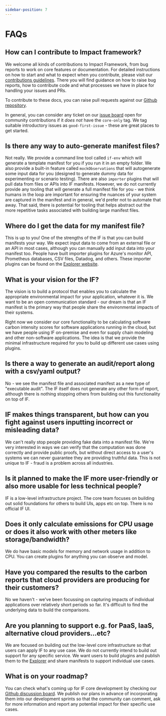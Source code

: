 ```yaml
---
sidebar-position: 7
---
```

# FAQs

## How can I contribute to Impact framework?

We welcome all kinds of contributions to Impact Framework, from bug reports to work on core features or documentation. For detailed instructions on how to start and what to expect when you contribute, please visit our [contributions guidelines](https://github.com/Green-Software-Foundation/if/blob/main/CONTRIBUTING.md). There you will find guidance on how to raise bug reports, how to contribute code and what processes we have in place for handling your issues and PRs.

To contribute to these docs, you can raise pull requests against our [Github repository](https://github.com/Green-Software-Foundation/if-docs).

In general, you can consider any ticket on our [issue board](https://github.com/Green-Software-Foundation/if/issues) open for community contributions if it *does not* have the `core-only` tag. We tag suitable introductory issues as `good-first-issue` - these are great places to get started.

## Is there any way to auto-generate manifest files? 

Not really. We provide a command line tool called `if-env` which will generate a template manifest for you if you run it in an empty folder. We also provide a built-in feature called `mockObservations` that will autogenerate some input data for you (designed to generate dummy data for experimenting or scenario testing). There are also `importer` plugins that will pull data from files or APIs into IF manifests. However, we do not currently provide any tooling that will generate a full manifest file for you - we think humans in the loop are important for ensuring the nuances of your system are captured in the manifest and in general, we'd prefer not to automate that away. That said, there is potential for tooling that helps abstract out the more repetitive tasks associated with building large manifest files.

## Where do I get the data for my manifest file?

This is up to you! One of the strengths of the IF is that you can build manifests your way. We expect input data to come from an external file or an API in most cases, although you can manually add input data into your manifest too. People have built importer plugins for Azure's monitor API, Prometheus databases, CSV files, Datadog, and others. These importer plugins can be found on the [Explorer website](https://explorer.if.greensoftware.foundation).

## What is your vision for the IF?

The vision is to build a protocol that enables you to calculate the appropriate environmental impact for your application, whatever it is. We want to be an open communication standard - our dream is that an IF manifest is the primary way that people share the environmental impacts of their systems.

Right now we consider our core functionality to be calculating software carbon intensity scores for software applications running in the cloud, but we have people using IF on-premise and even for supply chain modeling and other non-software applications. The idea is that we provide the minimal infrastructure required for you to build up different use cases using plugins.

## Is there a way to generate an audit/report along with a csv/yaml output?

No - we see the manifest file and associated manifest as a new type of "executable audit". The IF itself does not generate any other form of report, although there is nothing stopping others from building out this functionality on top of IF.

## IF makes things transparent, but how can you fight against users inputting incorrect or misleading data?

We can't really stop people providing fake data into a manifest file. We're very interested in ways we can verify that the computation was done correctly and provide public proofs, but without direct access to a user's systems we can never guarantee they are providing truthful data. This is not unique to IF - fraud is a problem across all industries.

## Is it planned to make the IF more user-friendly or also more usable for less technical people?

IF is a low-level infrastructure project. The core team focuses on building out solid foundations for others to build UIs, apps etc on top. There is no official IF UI.

## Does it only calculate emissions for CPU usage or does it also work with other meters like storage/bandwidth?

We do have basic models for memory and network usage in addition to CPU. You can create plugins for anything you can observe and model.

## Have you compared the results to the carbon reports that cloud providers are producing for their customers?

No we haven't - we've been focussing on capturing impacts of individual applications over relatively short periods so far. It's difficult to find the underlying data to build the comparisons.

## Are you planning to support e.g. for PaaS, IaaS, alternative cloud providers...etc?

We are focused on building out the low-level core infrastructure so that users can apply IF to any use case. We do not currently intend to build out support for any specific service. We want users to build plugins and publish them to the [Explorer](https://explorer.if.greensoftware.foundation) and share manifests to support individual use cases.


## What is on your roadmap?

You can check what's coming up for IF core development by checking our [Github discussion board](https://github.com/Green-Software-Foundation/if/discussions). We publish our plans in advance of incorporating them into our development sprints so that the community can comment, ask for more information and report any potential impact for their specific use cases.
